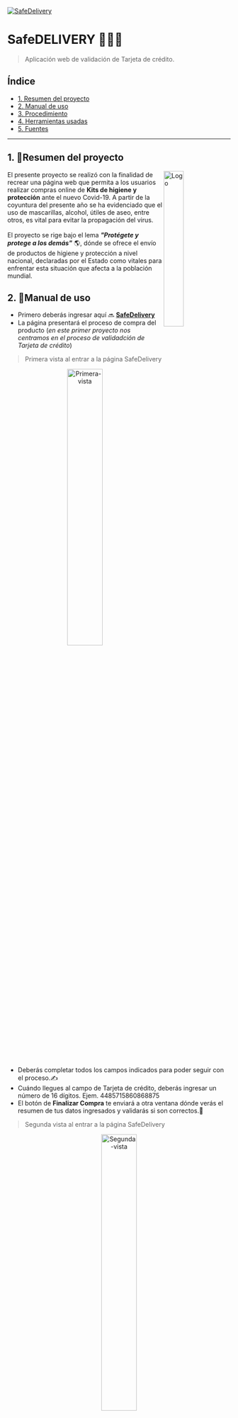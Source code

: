 [![SafeDelivery](https://j.gifs.com/91MpD4.gif)](https://emae1712.github.io/LIM013-card-validation/src/)


# SafeDELIVERY 👩🏾‍💻 
>Aplicación web de validación de Tarjeta de crédito.

## Índice

* [1. Resumen del proyecto](#1-resumen-del-proyecto)
* [2. Manual de uso](#2-manual-de-uso)
* [3. Procedimiento](#3-procedimiento)
* [4. Herramientas usadas](#4-herramientas-usadas)
* [5. Fuentes](#5-fuentes)

***

## 1. 🧐Resumen del proyecto

<img align="right" width="30%" src="https://i.ibb.co/7zwzmW9/Logo.jpg" alt="Logo" border="0">

El presente proyecto se realizó con la finalidad de recrear una página web que permita a los usuarios realizar compras online de **Kits de higiene y protección** ante el nuevo Covid-19. A partir de la coyuntura del presente año se ha evidenciado que el uso de mascarillas, alcohol, útiles de aseo, entre otros, es vital para evitar la propagación del virus. <br><br>
El proyecto se rige bajo el lema **_"Protégete y protege a los demás"_** 🌎, dónde se ofrece el envío de productos de higiene y protección a nivel nacional, declaradas por el Estado como vitales para enfrentar esta situación que afecta a la población mundial.

## 2. 🚀Manual de uso

* Primero deberás ingresar aquí 🔜 **[SafeDelivery](https://emae1712.github.io/LIM013-card-validation/src/)**
* La página presentará el proceso de compra del producto (*en este primer proyecto nos centramos en el proceso de validadción de Tarjeta de crédito*)
>Primera vista al entrar a la página SafeDelivery
<p align="center">
<img width="40%" src="https://i.ibb.co/Fg40kMb/Primera-vista.jpg" alt="Primera-vista" border="0">
  </p>

* Deberás completar todos los campos indicados para poder seguir con el proceso.✍ 
* Cuándo llegues al campo de Tarjeta de crédito, deberás ingresar un número de 16 dígitos. Ejem. 4485715860868875
* El botón de **Finalizar Compra** te enviará a otra ventana dónde verás el resumen de tus datos ingresados y validarás si son correctos.📝
>Segunda vista al entrar a la página SafeDelivery
<p align="center">
<img width="40%" src="https://i.ibb.co/9Yz5PZW/Segunda-vista.jpg" alt="Segunda-vista" border="0">
  </p>
  
* Una vez que valides tus datos, eso es todo **¡Gracias por su compra!** ⭐️🤝

>Para el proceso de validación de **Tarjeta de crédito** se usó el [algoritmo de Luhn](https://es.wikipedia.org/wiki/Algoritmo_de_Luhn), también llamado algoritmo de módulo 10, es un método de suma de verificación, se utiliza para validar números de identificación; tales como el IMEI de los
celulares, tarjetas de crédito, etc.

>Este algoritmo es simple. Obtenemos la reversa del número a verificar (que
solamente contiene dígitos [0-9]); a todos los números que ocupan una posición
par se les debe multiplicar por dos, si este número es mayor o igual a 10,
debemos sumar los dígitos del resultado; el número a verificar será válido si
la suma de sus dígitos finales es un múltiplo de 10.

Te invito a que intentes con números al azar a ver que resulta 🤓

## 3. 💻Procedimiento

### - Público objetivo 👨‍👩‍👧‍👦
Para el presente proyecto se tuvo como público objetivo a los ciudadanos del país, debido a la alta demanda de productos de higiene y protección durante el presente año y al presenciar el alza deliberada de precios, se pensó en manejar estándares acordes al mercado, teniendo al servicio de *delivery* como medio seguro para no exponer al usuario a interminables colas.

### - Prototipos 👣
Se realizaron los primeros pasos en un bosquejo hecho a mano, de cómo sería nuestra página.
>PROTOTIPO DE PAPEL
<p align="center">
<img src="https://i.ibb.co/m6LKpxV/Prototipo-papel-1.jpg" width=45% alt="Prototipo-papel-1" border="0">
<img src="https://i.ibb.co/NSCX8xd/Prototipo-papel-2.jpg" width=45% alt="Prototipo-papel-2" border="0">
   </p>

### - *_Feedback_* 💬
Como se aprecia en el **Prototipo de papel**, al inicio del proyecto se realizó 4 ventanas sólo para realizar el **proceso de compra**🛒. Prototipo que al ser presentado tanto a las *couches* como integrantes del *squad*, se redujo a tan sólo 2, para que la experiencia del usuario sea sencilla y no vea el proceso como algo tedioso o que conlleve mucho tiempo a realizar. Incluso se llevo a cabo el autollenado de los *nombres* con el *titular de la tarjeta*, dando la opción de editar en caso no sea la persona la propietaria.

### - Iteraciones ⚙️
Durante el proceso de este primer ejercicio, el proyecto recibió muchas iteraciones hasta llegar a su versión final. Tomándose en cuenta principalmente:
  * Escoger colores claros que representen el área de medicina, dando un aspecto amigable y comprometida con la salud de las personas.
  * Mensaje de tarjeta válida o inválida apenas el usuario termine de ingresar el número de tarjeta.
  * Mensaje de advertencia cuando se digitan más de 16 dígitos o elementos no válidos como signos y letras.
  * Hacer el enmascaramiento debajo del input tarjeta (*en este caso se eliminó y se decidió mostrar en la siguiente vista __resumen de datos__*)
  * Colocar en mayúsculas los inputs de nombres, apenas el usuario digite sus datos.
  * Realizar el autollenado del campo *titular de la tarjeta* a partir de los *nombres* ingresados, dando la opción de editar en caso no sea la persona la propietaria de la tarjeta.
  * Realizar un footer para mostrar mayores detalles del proyecto (*ya que no se hizo una página principal*)

El presente Diagrama de flujo se realizó teniendo en cuenta los procesos ya mencionados.
>DIAGRAMA DE FLUJO
<p align="center">
<img src="https://i.ibb.co/H4BmPhz/Flujo.png" alt="Flujo" border="0"><a target='_blank' href='https://es.imgbb.com/'>
   </p>

Se escogieron colores claros que representen el área de medicina, dando un aspecto amigable y comprometida con la salud de las personas.

>PROTOTIPO FINAL

## 4. Herramientas usadas

⚡Las tecnologías usadas en el presente proyecto fueron: 
```
   HTML
   CSS
   JavaScript 
```
En el editor de texto [Code](https://code.visualstudio.com/).

🛠️Las nuevas herramientas usadas que sirvieron de complemento para el presente proyecto fueron:

   [git](https://github.com/Laboratoria/bootcamp/tree/master/topics/scm/01-git) <br>
   [Node.js](https://nodejs.org/)<br>
   Github <br>

## 5. 📚Fuentes

A continuación presento algunas fuentes que me inspiraron para llevar a cabo el presente proyecto.

### Material informativo sobre el COVID-19
[![minsa coronavirus](https://i.ibb.co/ZH96Qkq/campaign-coronavirus-covid-2019.jpg)](https://www.gob.pe/institucion/minsa/campa%C3%B1as/699-conoce-que-es-el-coronavirus-covid-19)

### Sala Situacional COVID-19 Perú - Ministerio de Salud
[![minsa sala_situacional](https://i.ibb.co/kyxRmnt/salasituacional-covid19-minsa-peru-2020.jpg)](https://covid19.minsa.gob.pe/sala_situacional.asp)

[Link](https://covid19.minsa.gob.pe/sala_situacional.asp)

### Tablero interactivo basado en la web para rastrear COVID-19 en tiempo real

[![hopkins_covid_mundo](https://i.ibb.co/m0f3t4x/Dashboard-mundo-covid.jpg)](https://www.arcgis.com/apps/opsdashboard/index.html#/bda7594740fd40299423467b48e9ecf6)

[Link](https://www.arcgis.com/apps/opsdashboard/index.html#/bda7594740fd40299423467b48e9ecf6)
